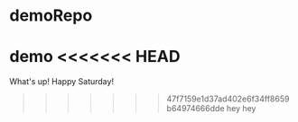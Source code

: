 # demoRepo
demo
<<<<<<< HEAD
=======
What's up!
Happy Saturday!
>>>>>>> 47f7159e1d37ad402e6f34ff8659b64974666dde
hey hey 